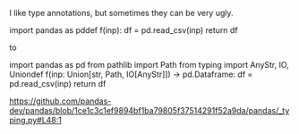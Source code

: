 I like type annotations, but sometimes they can be very ugly.

import pandas as pddef f(inp):
 df = pd.read_csv(inp)
 return df

to

import pandas as pd
from pathlib import Path
from typing import AnyStr, IO, Uniondef f(inp: Union[str, Path, IO[AnyStr]]) -> pd.Dataframe:
 df = pd.read_csv(inp)
 return df

https://github.com/pandas-dev/pandas/blob/1ce1c3c1ef9894bf1ba79805f37514291f52a9da/pandas/_typing.py#L48:1
